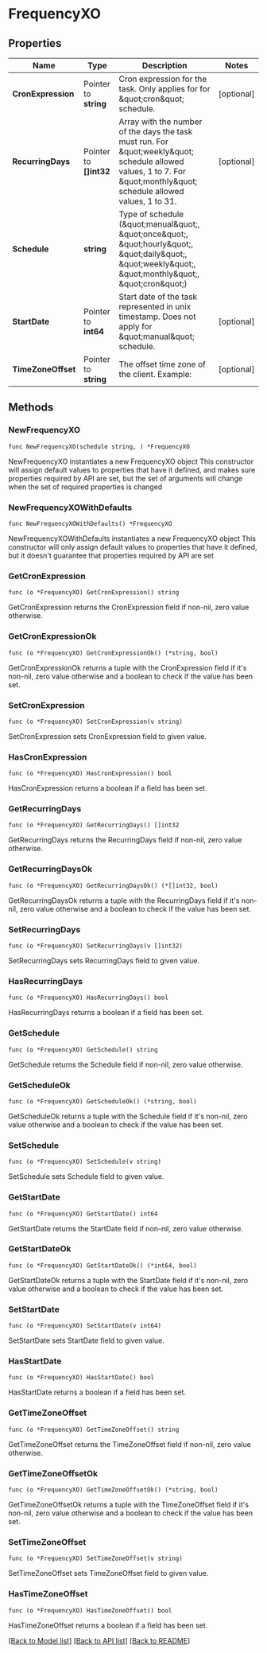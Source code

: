 # FrequencyXO

## Properties

Name | Type | Description | Notes
------------ | ------------- | ------------- | -------------
**CronExpression** | Pointer to **string** | Cron expression for the task. Only applies for for \&quot;cron\&quot; schedule. | [optional] 
**RecurringDays** | Pointer to **[]int32** | Array with the number of the days the task must run. For \&quot;weekly\&quot; schedule allowed values, 1 to 7. For \&quot;monthly\&quot; schedule allowed values, 1 to 31. | [optional] 
**Schedule** | **string** | Type of schedule (\&quot;manual\&quot;, \&quot;once\&quot;, \&quot;hourly\&quot;, \&quot;daily\&quot;, \&quot;weekly\&quot;, \&quot;monthly\&quot;, \&quot;cron\&quot;) | 
**StartDate** | Pointer to **int64** | Start date of the task represented in unix timestamp. Does not apply for \&quot;manual\&quot; schedule. | [optional] 
**TimeZoneOffset** | Pointer to **string** | The offset time zone of the client. Example:  | [optional] 

## Methods

### NewFrequencyXO

`func NewFrequencyXO(schedule string, ) *FrequencyXO`

NewFrequencyXO instantiates a new FrequencyXO object
This constructor will assign default values to properties that have it defined,
and makes sure properties required by API are set, but the set of arguments
will change when the set of required properties is changed

### NewFrequencyXOWithDefaults

`func NewFrequencyXOWithDefaults() *FrequencyXO`

NewFrequencyXOWithDefaults instantiates a new FrequencyXO object
This constructor will only assign default values to properties that have it defined,
but it doesn't guarantee that properties required by API are set

### GetCronExpression

`func (o *FrequencyXO) GetCronExpression() string`

GetCronExpression returns the CronExpression field if non-nil, zero value otherwise.

### GetCronExpressionOk

`func (o *FrequencyXO) GetCronExpressionOk() (*string, bool)`

GetCronExpressionOk returns a tuple with the CronExpression field if it's non-nil, zero value otherwise
and a boolean to check if the value has been set.

### SetCronExpression

`func (o *FrequencyXO) SetCronExpression(v string)`

SetCronExpression sets CronExpression field to given value.

### HasCronExpression

`func (o *FrequencyXO) HasCronExpression() bool`

HasCronExpression returns a boolean if a field has been set.

### GetRecurringDays

`func (o *FrequencyXO) GetRecurringDays() []int32`

GetRecurringDays returns the RecurringDays field if non-nil, zero value otherwise.

### GetRecurringDaysOk

`func (o *FrequencyXO) GetRecurringDaysOk() (*[]int32, bool)`

GetRecurringDaysOk returns a tuple with the RecurringDays field if it's non-nil, zero value otherwise
and a boolean to check if the value has been set.

### SetRecurringDays

`func (o *FrequencyXO) SetRecurringDays(v []int32)`

SetRecurringDays sets RecurringDays field to given value.

### HasRecurringDays

`func (o *FrequencyXO) HasRecurringDays() bool`

HasRecurringDays returns a boolean if a field has been set.

### GetSchedule

`func (o *FrequencyXO) GetSchedule() string`

GetSchedule returns the Schedule field if non-nil, zero value otherwise.

### GetScheduleOk

`func (o *FrequencyXO) GetScheduleOk() (*string, bool)`

GetScheduleOk returns a tuple with the Schedule field if it's non-nil, zero value otherwise
and a boolean to check if the value has been set.

### SetSchedule

`func (o *FrequencyXO) SetSchedule(v string)`

SetSchedule sets Schedule field to given value.


### GetStartDate

`func (o *FrequencyXO) GetStartDate() int64`

GetStartDate returns the StartDate field if non-nil, zero value otherwise.

### GetStartDateOk

`func (o *FrequencyXO) GetStartDateOk() (*int64, bool)`

GetStartDateOk returns a tuple with the StartDate field if it's non-nil, zero value otherwise
and a boolean to check if the value has been set.

### SetStartDate

`func (o *FrequencyXO) SetStartDate(v int64)`

SetStartDate sets StartDate field to given value.

### HasStartDate

`func (o *FrequencyXO) HasStartDate() bool`

HasStartDate returns a boolean if a field has been set.

### GetTimeZoneOffset

`func (o *FrequencyXO) GetTimeZoneOffset() string`

GetTimeZoneOffset returns the TimeZoneOffset field if non-nil, zero value otherwise.

### GetTimeZoneOffsetOk

`func (o *FrequencyXO) GetTimeZoneOffsetOk() (*string, bool)`

GetTimeZoneOffsetOk returns a tuple with the TimeZoneOffset field if it's non-nil, zero value otherwise
and a boolean to check if the value has been set.

### SetTimeZoneOffset

`func (o *FrequencyXO) SetTimeZoneOffset(v string)`

SetTimeZoneOffset sets TimeZoneOffset field to given value.

### HasTimeZoneOffset

`func (o *FrequencyXO) HasTimeZoneOffset() bool`

HasTimeZoneOffset returns a boolean if a field has been set.


[[Back to Model list]](../README.md#documentation-for-models) [[Back to API list]](../README.md#documentation-for-api-endpoints) [[Back to README]](../README.md)


